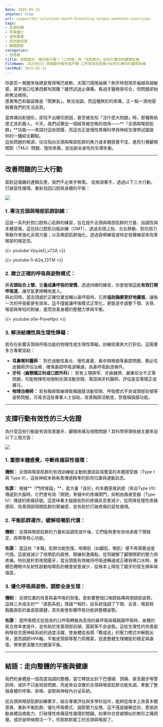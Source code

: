 ```yaml
---
date: 2025-05-31
showtoc: true
url: /pages/tmj-solutions-mouth-breathing-tongue-weakness-exercises
tags:
- 舌頭訓練
- 呼吸優化
- 姿勢重建
- 肌肉鏈協調
- 顳顎關節
categories:
- 部落格
title: 夜間磨牙、嘴巴張不開？「口呼吸」與「舌肌無力」如何引爆你的顳顎危機
fileName: 20250531-夜間磨牙嘴巴張不開-口呼吸與舌肌無力如何引爆你的顳顎危機
lastMod: 2025-05-31
--- 
```

你是否一覺醒來後總是覺得嘴巴痠軟、太陽穴隱隱抽痛？刷牙時發現牙齒越來越敏感，甚至張口吃東西都有困難？雖然試過止痛藥，看過牙醫檢查咬合，但問題卻始終無法根除。  
感覺嘴巴和腦袋像是「鬧脾氣」，無法協調，而這種無形的疼痛，正一點一滴地侵蝕著我們的生活品質。

當疼痛如影隨形，卻找不出確切原因，甚至被告知「沒什麼大問題」時，那種無助感尤其折磨人。今天，我們試著從一個經常被忽略的視角——**「舌頭與喉部肌群」**功能——來探討這些困擾，而這也正是慢性疼痛科學與神經生理學試圖提供的一種綜合觀點。  
這些問題的根源，往往指向舌頭與喉部肌群的無力或本體感覺不佳，進而引爆顳顎關節（TMJ）問題、慢性疼痛，並加劇全身性的生理失衡。
  
---
  
## 改善問題的三大行動
  
面對這複雜的連鎖反應，我們不必束手無策。
從根源著手，透過以下三大行動，打破惡性循環，重新找回口腔與身體的平衡：
  
![](https://cdn.jsdelivr.net/gh/xiang0805/blogimage@main/img/20250531-1.webp)
  
### 1. 專注舌頭與喉部肌群訓練：
  
這是一系列針對口腔核心肌群的練習，旨在提升舌頭與喉部肌群的力量、協調性與本體感覺。這包括口腔肌功能訓練（OMT），透過舌頭上抬、左右移動、對抗阻力等動作來強化舌頭力量；以及喉部肌群強化，透過吞嚥練習或特定發聲練習來改善喉部的穩定性。
  
{{< youtube VpyJeO_v72A >}}
  
{{< youtube fr-A2a_13TM >}}
  
### 2. 建立正確的呼吸與姿勢模式：
  
將**舌頭貼合上顎**，並**養成鼻呼吸的習慣**。透過持續的練習，你會發現這能**有效打開呼吸道**，讓空氣更順暢地進入。  
與此同時，當舌頭處於正確位置並輔以鼻呼吸時，它將**協助胸廓更好地擴張**，讓每一次的呼吸都更有效率。這不僅能讓呼吸模式正常化，更能逐步調整下顎、舌骨、喉部與脊柱的對線，進而改善身體的整體力學與平衡。
  
{{< youtube o0e-PoveHpo >}}
  
### 3. 解決結構性與生理性障礙：
  
若存在影響舌頭與呼吸功能的物理性或生理性障礙，訓練效果將大打折扣。這需要多方專業協助：
* **耳鼻喉科醫師：** 對於過敏性鼻炎、慢性鼻塞、鼻中隔彎曲等鼻腔問題，務必先由醫師評估治療，確保鼻腔呼吸道暢通，為鼻呼吸創造條件。
* **牙科（齒顎矯正科或口腔外科）：** 若有上顎狹窄、牙齒擁擠、嚴重咬合不正等問題，可能物理性地限制舌頭活動空間，需諮詢牙科醫師，評估是否需矯正或擴弓。
* **物理治療師：** 若有胸廓緊繃導致橫膈膜活動受限、呼吸模式不良或頭部前傾等姿勢問題，可尋求這些專業人士協助，改善胸廓活動度，恢復橫膈膜功能。
  
---
  
## 支撐行動有效性的三大佐證
  
為什麼這些行動能有效改善磨牙、顳顎疼痛及相關問題？其科學原理依據主要來自以下三個方面：
  
![](https://cdn.jsdelivr.net/gh/xiang0805/blogimage@main/img/20250531-2.webp)
  
### 1. 重塑本體感覺，中斷疼痛惡性循環：
  
**機制：** 舌頭與喉部肌群的有效訓練能主動刺激該區域豐富的本體感受器（Type I 與 Type II）。這些神經末梢負責傳遞精準的肌肉位置與運動訊息。
  
**佐證：** 根據**「門控理論」**，當大量「良好」的本體感覺訊號（來自Type I/II）傳遞到大腦時，它們會有效「關閉」脊髓中的疼痛閘門，抑制由傷害受器（Type IV）傳遞的疼痛訊號。這意味著大腦接收到的疼痛訊息會減少，從而降低慢性疼痛感知、改善頭部相關肌群的緊繃感，並有助於打破疼痛的惡性循環。
  
### 2. 平衡肌群運作，緩解咀嚼肌代償：
  
**機制：** 舌頭與喉部肌群的力量和協調性提升後，它們能夠更有效地承擔下顎穩定、吞嚥等核心功能。
  
**佐證：** 當這些「本職」肌群功能恢復，咀嚼肌（如顳肌、嚼肌）便不再需要過度代償。這直接減少了咀嚼肌的疲勞、緊繃和激痛點，從而緩解了顳顎關節的壓力與疼痛。特別是針對夜間磨牙，當舌頭能有效維持呼吸道暢通或正確吞嚥口水時，身體在睡眠中反射性啟動咀嚼肌的機會就會減少，從根本上降低了磨牙的發生頻率與強度。
  
### 3. 優化呼吸與姿勢，調節全身生理：
  
**機制：** 舌頭位置的改善與鼻呼吸的恢復，會影響整個口咽腔結構與頭頸部姿勢。這與三木成夫的**「直筋系統」理論**相符，該系統強調了下顎、舌骨、喉部與胸腹直肌的垂直筋膜鏈，其失衡會影響呼吸功能與整體姿勢。
  
**佐證：** 當呼吸模式從低效的口呼吸轉變為高效的鼻呼吸與橫膈膜呼吸時，身體的氧合效率會提升，並有助於改善頭部前傾、圓肩等不良姿勢。這些生理性的改善能夠降低交感神經系統的過度活躍，使身體從長期「戰或逃」的壓力模式中解脫出來，進而調節HPA軸，平衡皮質醇等壓力荷爾蒙，促進整體生理機能的穩定與康復，帶來更深層次的健康平衡。
  
---
  
## 結語：走向整體的平衡與健康
  
我們的身體是一個高度協調的整體。當它釋放出到下巴僵硬、頭痛、甚至磨牙等警訊時，或許不只是局部問題，而是來自深層的舌頭與喉部肌群功能失調，牽動了整個身體的呼吸、吞嚥、姿勢與神經內分泌系統。

從舌頭與喉部肌群訓練著手，結合專業評估與多學科協作，能夠從根本上改善本體感覺、重新平衡肌群、優化呼吸模式、調節壓力反應。這不僅是緩解症狀，更是啟動身體自癒能力、打破慢性疼痛惡性循環的關鍵。如果你也曾被類似的無形之痛困擾，或許是時候關注一下，你那默默罷工的舌頭與喉部了。
 